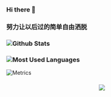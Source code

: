 ### Hi there 👋
### 努力让以后过的简单自由洒脱
### ![Github Stats](https://github-readme-stats.vercel.app/api?username=chen050610&show_icons=true&theme=dark&count_private=true)
### ![Most Used Languages](https://github-readme-stats.vercel.app/api/top-langs/?username=chen050610&theme=dark&layout=compact)
![Metrics](https://metrics.lecoq.io/chen050610?template=classic&base=header%2C%20activity%2C%20community%2C%20repositories%2C%20metadata&base.indepth=false&base.hireable=false&base.skip=false&config.timezone=Asia%2FShanghai)
### <div align="center"> <img src="https://hututu345.oss-cn-beijing.aliyuncs.com/typora/e97ca2de98859f92b10ffa483c26b02.jpg" /> </div>


<!--
**chen050610/chen050610** is a ✨ _special_ ✨ repository because its `README.md` (this file) appears on your GitHub profile.

Here are some ideas to get you started:

- 🔭 I’m currently working on ...
- 🌱 I’m currently learning ...
- 👯 I’m looking to collaborate on ...
- 🤔 I’m looking for help with ...
- 💬 Ask me about ...
- 📫 How to reach me: ...
- 😄 Pronouns: ...
- ⚡ Fun fact: ...
-->
